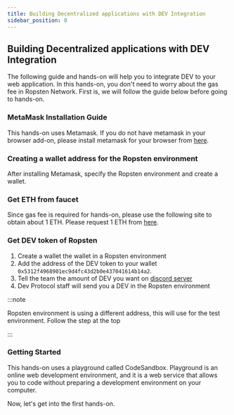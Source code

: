 ```yaml
---
title: Building Decentralized applications with DEV Integration
sidebar_position: 0
---
```


## Building Decentralized applications with DEV Integration

The following guide and hands-on will help you to integrate DEV to your web application. In this hands-on, you don't need to worry about the gas fee in Ropsten Network. First is, we will follow the guide below before going to hands-on.

### MetaMask Installation Guide

This hands-on uses Metamask. If you do not have metamask in your browser add-on, please install metamask for your browser from [here](https://metamask.io/).

### Creating a wallet address for the Ropsten environment

After installing Metamask, specify the Ropsten environment and create a wallet.

### Get ETH from faucet

Since gas fee is required for hands-on, please use the following site to obtain about 1 ETH. Please request 1 ETH from [here](https://faucet.metamask.io/).

### Get DEV token of Ropsten

1. Create a wallet the wallet in a Ropsten environment
2. Add the address of the DEV token to your wallet `0x5312f4968901ec9d4fc43d2b0e437041614b14a2`.
3. Tell the team the amount of DEV you want on [discord server](https://discord.gg/VwJp4KM)
4. Dev Protocol staff will send you a DEV in the Ropsten environment

:::note

Ropsten environment is using a different address, this will use for the test environment. Follow the step at the top

:::

### Getting Started

This hands-on uses a playground called CodeSandbox. Playground is an online web development environment, and it is a web service that allows you to code without preparing a development environment on your computer.

Now, let's get into the first hands-on.
